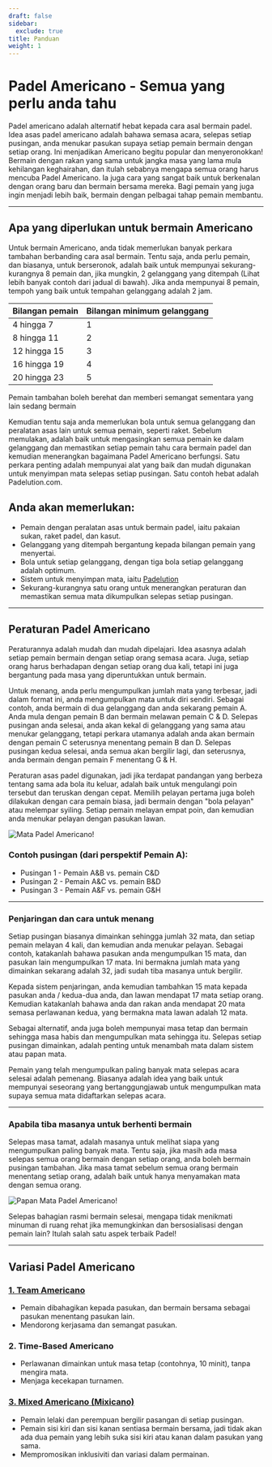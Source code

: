 ```yaml
---
draft: false
sidebar:
  exclude: true
title: Panduan
weight: 1
---
```

# Padel Americano - Semua yang perlu anda tahu

Padel americano adalah alternatif hebat kepada cara asal bermain padel. Idea asas padel americano adalah bahawa semasa acara, selepas setiap pusingan, anda menukar pasukan supaya setiap pemain bermain dengan setiap orang. Ini menjadikan Americano begitu popular dan menyeronokkan! Bermain dengan rakan yang sama untuk jangka masa yang lama mula kehilangan keghairahan, dan itulah sebabnya mengapa semua orang harus mencuba Padel Americano. Ia juga cara yang sangat baik untuk berkenalan dengan orang baru dan bermain bersama mereka. Bagi pemain yang juga ingin menjadi lebih baik, bermain dengan pelbagai tahap pemain membantu.

---

## Apa yang diperlukan untuk bermain Americano

Untuk bermain Americano, anda tidak memerlukan banyak perkara tambahan berbanding cara asal bermain. Tentu saja, anda perlu pemain, dan biasanya, untuk berseronok, adalah baik untuk mempunyai sekurang-kurangnya 8 pemain dan, jika mungkin, 2 gelanggang yang ditempah (Lihat lebih banyak contoh dari jadual di bawah). Jika anda mempunyai 8 pemain, tempoh yang baik untuk tempahan gelanggang adalah 2 jam.

| Bilangan pemain                                         | Bilangan minimum gelanggang |
|--------------------------------------------------------|--------------------------|
|                           4 hingga 7                   |             1            |
|                          8 hingga 11                   |             2            |
|                          12 hingga 15                  |             3            |
|                          16 hingga 19                  |             4            |
|                          20 hingga 23                  |             5            |



Pemain tambahan boleh berehat dan memberi semangat sementara yang lain sedang bermain

Kemudian tentu saja anda memerlukan bola untuk semua gelanggang dan peralatan asas lain untuk semua pemain, seperti raket. Sebelum memulakan, adalah baik untuk mengasingkan semua pemain ke dalam gelanggang dan memastikan setiap pemain tahu cara bermain padel dan kemudian menerangkan bagaimana Padel Americano berfungsi. Satu perkara penting adalah mempunyai alat yang baik dan mudah digunakan untuk menyimpan mata selepas setiap pusingan. Satu contoh hebat adalah Padelution.com.

## Anda akan memerlukan:

- Pemain dengan peralatan asas untuk bermain padel, iaitu pakaian sukan, raket padel, dan kasut.
- Gelanggang yang ditempah bergantung kepada bilangan pemain yang menyertai.
- Bola untuk setiap gelanggang, dengan tiga bola setiap gelanggang adalah optimum.
- Sistem untuk menyimpan mata, iaitu [Padelution](https://padelution.com/americano)
- Sekurang-kurangnya satu orang untuk menerangkan peraturan dan memastikan semua mata dikumpulkan selepas setiap pusingan.

---
## Peraturan Padel Americano

Peraturannya adalah mudah dan mudah dipelajari. Idea asasnya adalah setiap pemain bermain dengan setiap orang semasa acara. Juga, setiap orang harus berhadapan dengan setiap orang dua kali, tetapi ini juga bergantung pada masa yang diperuntukkan untuk bermain.

Untuk menang, anda perlu mengumpulkan jumlah mata yang terbesar, jadi dalam format ini, anda mengumpulkan mata untuk diri sendiri. Sebagai contoh, anda bermain di dua gelanggang dan anda sekarang pemain A. Anda mula dengan pemain B dan bermain melawan pemain C & D. Selepas pusingan anda selesai, anda akan kekal di gelanggang yang sama atau menukar gelanggang, tetapi perkara utamanya adalah anda akan bermain dengan pemain C seterusnya menentang pemain B dan D. Selepas pusingan kedua selesai, anda semua akan bergilir lagi, dan seterusnya, anda bermain dengan pemain F menentang G & H.

Peraturan asas padel digunakan, jadi jika terdapat pandangan yang berbeza tentang sama ada bola itu keluar, adalah baik untuk mengulangi poin tersebut dan teruskan dengan cepat. Memilih pelayan pertama juga boleh dilakukan dengan cara pemain biasa, jadi bermain dengan "bola pelayan" atau melempar syiling. Setiap pemain melayan empat poin, dan kemudian anda menukar pelayan dengan pasukan lawan.

![Mata Padel Americano!](/ms/images/padel-americano.png "Mata Padel Americano!")

### Contoh pusingan (dari perspektif Pemain A):
- Pusingan 1 - Pemain A&B vs. pemain C&D
- Pusingan 2 - Pemain A&C vs. pemain B&D
- Pusingan 3 - Pemain A&F vs. pemain G&H

---

### Penjaringan dan cara untuk menang
Setiap pusingan biasanya dimainkan sehingga jumlah 32 mata, dan setiap pemain melayan 4 kali, dan kemudian anda menukar pelayan. Sebagai contoh, katakanlah bahawa pasukan anda mengumpulkan 15 mata, dan pasukan lain mengumpulkan 17 mata. Ini bermakna jumlah mata yang dimainkan sekarang adalah 32, jadi sudah tiba masanya untuk bergilir.

Kepada sistem penjaringan, anda kemudian tambahkan 15 mata kepada pasukan anda / kedua-dua anda, dan lawan mendapat 17 mata setiap orang. Kemudian katakanlah bahawa anda dan rakan anda mendapat 20 mata semasa perlawanan kedua, yang bermakna mata lawan adalah 12 mata.

Sebagai alternatif, anda juga boleh mempunyai masa tetap dan bermain sehingga masa habis dan mengumpulkan mata sehingga itu. Selepas setiap pusingan dimainkan, adalah penting untuk menambah mata dalam sistem atau papan mata.

Pemain yang telah mengumpulkan paling banyak mata selepas acara selesai adalah pemenang. Biasanya adalah idea yang baik untuk mempunyai seseorang yang bertanggungjawab untuk mengumpulkan mata supaya semua mata didaftarkan selepas acara.

---

### Apabila tiba masanya untuk berhenti bermain
Selepas masa tamat, adalah masanya untuk melihat siapa yang mengumpulkan paling banyak mata. Tentu saja, jika masih ada masa selepas semua orang bermain dengan setiap orang, anda boleh bermain pusingan tambahan. Jika masa tamat sebelum semua orang bermain menentang setiap orang, adalah baik untuk hanya menyamakan mata dengan semua orang.

![Papan Mata Padel Americano!](/ms/assets/padel-americano-scoreboard.png "Papan Mata Padel Americano!")

Selepas bahagian rasmi bermain selesai, mengapa tidak menikmati minuman di ruang rehat jika memungkinkan dan bersosialisasi dengan pemain lain? Itulah salah satu aspek terbaik Padel!

---

## Variasi Padel Americano

### [1. Team Americano](/ms/team-americano)
- Pemain dibahagikan kepada pasukan, dan bermain bersama sebagai pasukan menentang pasukan lain.
- Mendorong kerjasama dan semangat pasukan.

### 2. Time-Based Americano
- Perlawanan dimainkan untuk masa tetap (contohnya, 10 minit), tanpa mengira mata.
- Menjaga kecekapan turnamen.

### [3. Mixed Americano (Mixicano)](/ms/mixicano)
- Pemain lelaki dan perempuan bergilir pasangan di setiap pusingan.
- Pemain sisi kiri dan sisi kanan sentiasa bermain bersama, jadi tidak akan ada dua pemain yang lebih suka sisi kiri atau kanan dalam pasukan yang sama.
- Mempromosikan inklusiviti dan variasi dalam permainan.